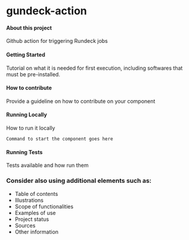 # gundeck-action

#### About this project
Github action for triggering Rundeck jobs  

#### Getting Started
Tutorial on what it is needed for first execution, including softwares that must be pre-installed.



#### How to contribute
Provide a guideline on how to contribute on your component

#### Running Locally
How to run it locally

```
Command to start the component goes here
```

#### Running Tests
Tests available and how run them

### Consider also using additional elements such as: 

- Table of contents
- Illustrations
- Scope of functionalities 
- Examples of use
- Project status 
- Sources
- Other information
